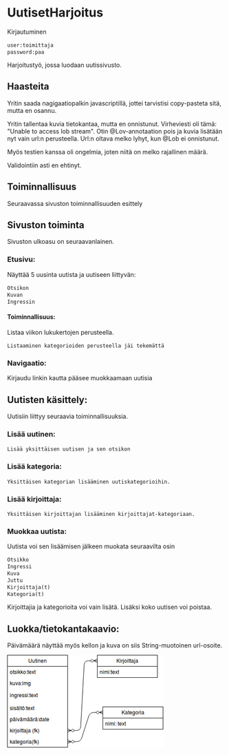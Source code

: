 # UutisetHarjoitus


Kirjautuminen
```
user:toimittaja
password:paa

```


Harjoitustyö, jossa luodaan uutissivusto. 

## Haasteita

Yritin saada nagigaatiopalkin javascriptillä, jottei tarvistisi copy-pasteta sitä, mutta en osannu.

Yritin tallentaa kuvia tietokantaa, mutta en onnistunut. Virheviesti oli tämä: "Unable to access lob stream". Otin @Lov-annotaation pois ja kuvia lisätään nyt vain url:n perusteella. Url:n oltava melko lyhyt, kun @Lob ei onnistunut.

Myös testien kanssa oli ongelmia, joten niitä on melko rajallinen määrä.

Validointiin asti en ehtinyt.

## Toiminnallisuus

Seuraavassa sivuston toiminnallisuuden esittely

## Sivuston toiminta

Sivuston ulkoasu on seuraavanlainen.


### Etusivu:


Näyttää 5 uusinta uutista ja uutiseen liittyvän:
```
Otsikon
Kuvan
Ingressin

```


#### Toiminnallisuus:


Listaa viikon lukukertojen perusteella.



```
Listaaminen kategorioiden perusteella jäi tekemättä
```

### Navigaatio:

Kirjaudu linkin kautta pääsee muokkaamaan uutisia


## Uutisten käsittely:

Uutisiin liittyy seuraavia toiminnallisuuksia.

### Lisää uutinen:

```
Lisää yksittäisen uutisen ja sen otsikon

```
### Lisää kategoria:
```
Yksittäisen kategorian lisääminen uutiskategorioihin.

```

### Lisää kirjoittaja:
```
Yksittäisen kirjoittajan lisääminen kirjoittajat-kategoriaan.

```

### Muokkaa uutista:

Uutista voi sen lisäämisen jälkeen muokata seuraavilta osin

```
Otsikko
Ingressi
Kuva
Juttu
Kirjoittaja(t)
Kategoria(t)
```

Kirjoittajia ja kategorioita voi vain lisätä. Lisäksi koko uutisen voi poistaa.

## Luokka/tietokantakaavio:
Päivämäärä näyttää myös kellon ja kuva on siis String-muotoinen url-osoite.

![Kaavio](https://github.com/pidrmasiin/uutiset/blob/master/uutiset.jpg?raw=true)

